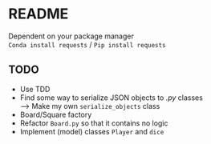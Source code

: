 # README

Dependent on your package manager <br>
`Conda install requests` / `Pip install requests`

## TODO
- Use TDD
- Find some way to serialize JSON objects to *.py* classes <br>
--> Make my own `serialize_objects` class
- Board/Square factory
- Refactor `Board.py` so that it contains no logic
- Implement (model) classes `Player` and `dice`